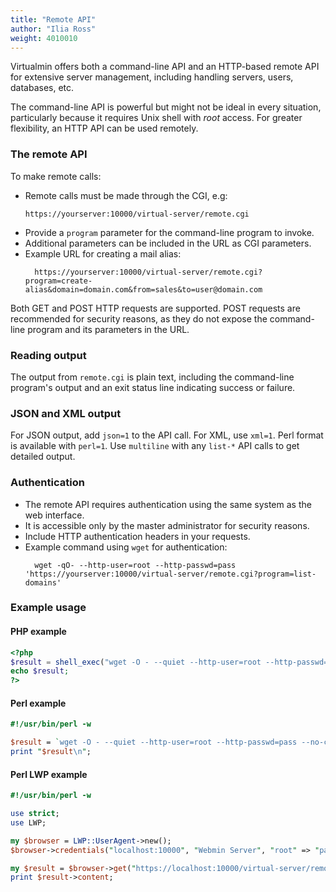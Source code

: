 ```yaml
---
title: "Remote API"
author: "Ilia Ross"
weight: 4010010
---
```


Virtualmin offers both a command-line API and an HTTP-based remote API for extensive server management, including handling servers, users, databases, etc.

The command-line API is powerful but might not be ideal in every situation, particularly because it requires Unix shell with _root_ access. For greater flexibility, an HTTP API can be used remotely.

### The remote API

To make remote calls:

- Remote calls must be made through the CGI, e.g:
  ```text
  https://yourserver:10000/virtual-server/remote.cgi
  ```
- Provide a `program` parameter for the command-line program to invoke.
- Additional parameters can be included in the URL as CGI parameters.
- Example URL for creating a mail alias: 
  ```text
    https://yourserver:10000/virtual-server/remote.cgi?program=create-alias&domain=domain.com&from=sales&to=user@domain.com
  ```

Both GET and POST HTTP requests are supported. POST requests are recommended for security reasons, as they do not expose the command-line program and its parameters in the URL.

### Reading output

The output from `remote.cgi` is plain text, including the command-line program's output and an exit status line indicating success or failure.

### JSON and XML output

For JSON output, add `json=1` to the API call. For XML, use `xml=1`. Perl format is available with `perl=1`. Use `multiline` with any `list-*` API calls to get detailed output.

### Authentication

- The remote API requires authentication using the same system as the web interface.
- It is accessible only by the master administrator for security reasons.
- Include HTTP authentication headers in your requests.
- Example command using `wget` for authentication:
  ```text
    wget -qO- --http-user=root --http-passwd=pass 'https://yourserver:10000/virtual-server/remote.cgi?program=list-domains'
  ```


### Example usage

#### PHP example

```php
<?php
$result = shell_exec("wget -O - --quiet --http-user=root --http-passwd=pass --no-check-certificate 'https://localhost:10000/virtual-server/remote.cgi?program=list-domains'");
echo $result;
?>
```

#### Perl example

```perl
#!/usr/bin/perl -w

$result = `wget -O - --quiet --http-user=root --http-passwd=pass --no-check-certificate 'https://localhost:10000/virtual-server/remote.cgi?program=list-domains'`;
print "$result\n";
```

#### Perl LWP example

```perl
#!/usr/bin/perl -w

use strict;
use LWP;

my $browser = LWP::UserAgent->new();
$browser->credentials("localhost:10000", "Webmin Server", "root" => "pass");

my $result = $browser->get("https://localhost:10000/virtual-server/remote.cgi?program=list-domains");
print $result->content;
```
